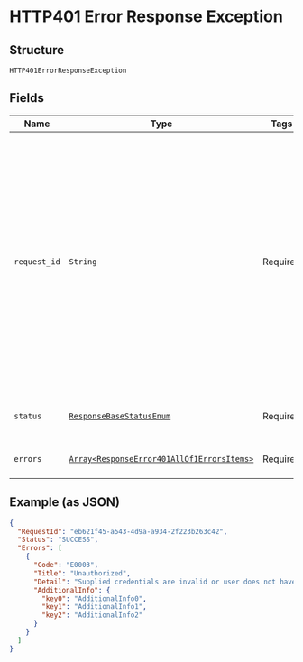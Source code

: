 
# HTTP401 Error Response Exception

## Structure

`HTTP401ErrorResponseException`

## Fields

| Name | Type | Tags | Description |
|  --- | --- | --- | --- |
| `request_id` | `String` | Required | A unique request id in GUID format. The value is written to the Shell API Platform audit log for end to end traceability of a request.<br>**Constraints**: *Minimum Length*: `36`, *Maximum Length*: `36`, *Pattern*: `^[{]?[0-9a-fA-F]{8}-([0-9a-fA-F]{4}-){3}[0-9a-fA-F]{12}[}]?$` |
| `status` | [`ResponseBaseStatusEnum`](../../doc/models/response-base-status-enum.md) | Required | Indicates overall status of the request |
| `errors` | [`Array<ResponseError401AllOf1ErrorsItems>`](../../doc/models/response-error-401-all-of-1-errors-items.md) | Required | Details of error(s) encountered |

## Example (as JSON)

```json
{
  "RequestId": "eb621f45-a543-4d9a-a934-2f223b263c42",
  "Status": "SUCCESS",
  "Errors": [
    {
      "Code": "E0003",
      "Title": "Unauthorized",
      "Detail": "Supplied credentials are invalid or user does not have access to the operation.",
      "AdditionalInfo": {
        "key0": "AdditionalInfo0",
        "key1": "AdditionalInfo1",
        "key2": "AdditionalInfo2"
      }
    }
  ]
}
```

